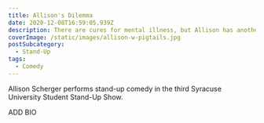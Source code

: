 ```yaml
---
title: Allison's Dilemma
date: 2020-12-08T16:59:05.939Z
description: There are cures for mental illness, but Allison has another intractable issue.
coverImage: /static/images/allison-w-pigtails.jpg
postSubcategory:
  - Stand-Up
tags:
  - Comedy
---
```

Allison Scherger performs stand-up comedy in the third Syracuse University Student Stand-Up Show.

ADD BIO